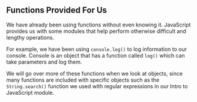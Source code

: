 <section class="module-section" name="Functions Provided For Us">&nbsp;</section>

##  Functions Provided For Us

We have already been using functions without even knowing it. JavaScript provides us with some modules that help perform otherwise difficult and lengthy operations.

For example, we have been using `console.log()` to log information to our console. Console is an object that has a function called `log()` which can take parameters and log them.

We will go over more of these functions when we look at objects, since many functions are included with specific objects such as the `String.search()` function we used with regular expressions in our Intro to JavaScript module.


